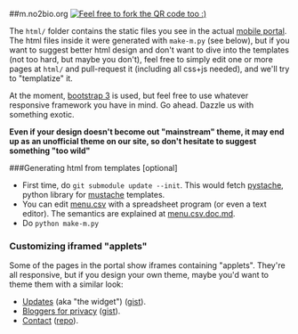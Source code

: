 ##m.no2bio.org
[![Feel free to fork the QR code too :)](https://raw.github.com/thedod/m.no2bio.org/master/html/img/qr-m.no2bio.png)](http://m.no2bio.org)

The `html/` folder contains the static files you see in the actual [mobile portal](http://m.no2bio.org).
The html files inside it were generated with `make-m.py` (see below), but if you want to suggest better html design and don't want to dive into the templates (not too hard, but maybe you don't), feel free to simply edit one or more pages at `html/` and pull-request it (including all css+js needed), and we'll try to "templatize" it.

At the moment, [bootstrap 3](http://getbootstrap.com/) is used, but feel free to use whatever responsive framework you have in mind. Go ahead. Dazzle us with something exotic.

**Even if your design doesn't become out "mainstream" theme, it may end up as an unofficial theme on our site, so don't hesitate to suggest something "too wild"**

###Generating html from templates [optional]
* First time, do `git submodule update --init`. This would fetch [pystache](https://github.com/defunkt/pystache), python library for [mustache](http://mustache.github.io/) templates.
* You can edit [menu.csv](https://github.com/thedod/m.no2bio.org/blob/master/menu.csv) with a spreadsheet program (or even a text editor). The semantics are explained at [menu.csv.doc.md](https://github.com/thedod/m.no2bio.org/blob/master/menu.csv.doc.md).
* Do `python make-m.py`

### Customizing iframed "applets"
Some of the pages in the portal show iframes containing "applets". They're all responsive, but if you design your own theme, maybe you'd want to theme them with a similar look:

* [Updates](http://m.no2bio.org/updates.html) (aka "the widget") ([gist](https://gist.github.com/thedod/6028657)).
* [Bloggers for privacy](http://m.no2bio.org/bloggers.html) ([gist](https://gist.github.com/thedod/5912762)).
* [Contact](http://m.no2bio.org/contact.html) ([repo](https://github.com/thedod/whatmail)).

